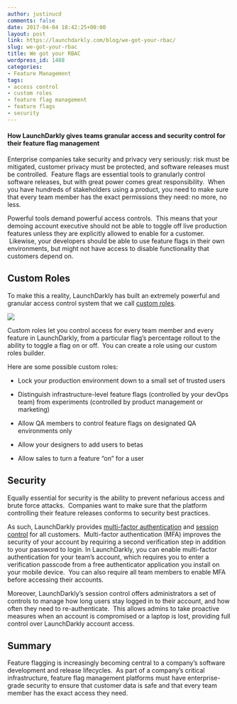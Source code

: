 ```yaml
---
author: justinucd
comments: false
date: 2017-04-04 18:42:25+00:00
layout: post
link: https://launchdarkly.com/blog/we-got-your-rbac/
slug: we-got-your-rbac
title: We got your RBAC
wordpress_id: 1488
categories:
- Feature Management
tags:
- access control
- custom roles
- feature flag management
- feature flags
- security
---
```


#### How LaunchDarkly gives teams granular access and security control for their feature flag management


Enterprise companies take security and privacy very seriously: risk must be mitigated, customer privacy must be protected, and software releases must be controlled.  Feature flags are essential tools to granularly control software releases, but with great power comes great responsibility.  When you have hundreds of stakeholders using a product, you need to make sure that every team member has the exact permissions they need: no more, no less.

Powerful tools demand powerful access controls.  This means that your demoing account executive should not be able to toggle off live production features unless they are explicitly allowed to enable for a customer.  Likewise, your developers should be able to use feature flags in their own environments, but might not have access to disable functionality that customers depend on. 


## Custom Roles


To make this a reality, LaunchDarkly has built an extremely powerful and granular access control system that we call [custom roles](http://docs.launchdarkly.com/v2.0/docs/custom-roles).

[![](https://blog.launchdarkly.com/wp-content/uploads/2017/04/access_auditlog-1.jpg)](https://blog.launchdarkly.com/wp-content/uploads/2017/04/access_auditlog-1.jpg)

Custom roles let you control access for every team member and every feature in LaunchDarkly, from a particular flag’s percentage rollout to the ability to toggle a flag on or off.  You can create a role using our custom roles builder.

Here are some possible custom roles:



 	
  * Lock your production environment down to a small set of trusted users

 	
  * Distinguish infrastructure-level feature flags (controlled by your devOps team) from experiments (controlled by product management or marketing)

 	
  * Allow QA members to control feature flags on designated QA environments only

 	
  * Allow your designers to add users to betas

 	
  * Allow sales to turn a feature “on” for a user




## Security


Equally essential for security is the ability to prevent nefarious access and brute force attacks.  Companies want to make sure that the platform controlling their feature releases conforms to security best practices.

As such, LaunchDarkly provides [multi-factor authentication](http://docs.launchdarkly.com/v2.0/docs/multi-factor-authentication) and [session control](http://docs.launchdarkly.com/v2.0/docs/managing-sessions) for all customers.  Multi-factor authentication (MFA) improves the security of your account by requiring a second verification step in addition to your password to login. In LaunchDarkly, you can enable multi-factor authentication for your team’s account, which requires you to enter a verification passcode from a free authenticator application you install on your mobile device.  You can also require all team members to enable MFA before accessing their accounts.

Moreover, LaunchDarkly’s session control offers administrators a set of controls to manage how long users stay logged in to their account, and how often they need to re-authenticate.  This allows admins to take proactive measures when an account is compromised or a laptop is lost, providing full control over LaunchDarkly account access.


## Summary


Feature flagging is increasingly becoming central to a company’s software development and release lifecycles.  As part of a company’s critical infrastructure, feature flag management platforms must have enterprise-grade security to ensure that customer data is safe and that every team member has the exact access they need.
